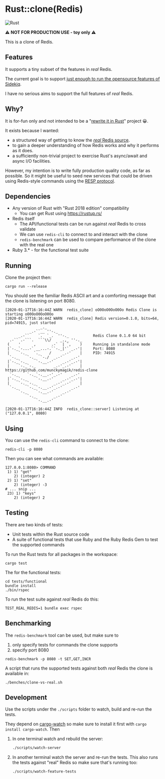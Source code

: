 # Rust::clone(Redis)

![Rust](https://github.com/munckymagik/redis-clone/workflows/Rust/badge.svg)

⚠️ **NOT FOR PRODUCTION USE - toy only** ⚠️

This is a clone of Redis.

## Features

It supports a tiny subset of the features in _real_ Redis.

The current goal is to support [just enough to run the opensource features of Sidekiq](https://github.com/munckymagik/redis-clone/issues/1).

I have no serious aims to support the full features of _real_ Redis.

## Why?

It is for-fun only and not intended to be a "[rewrite it in Rust](https://github.com/ansuz/RIIR)" project 😀.

It exists because I wanted:

* a structured way of getting to know the [_real_ Redis source](https://github.com/antirez/redis).
* to gain a deeper understanding of how Redis works and why it performs as it does.
* a sufficiently non-trivial project to exercise Rust's async/await and async I/O facilities.

However, my intention is to write fully production quality code, as far as possible. So it might be
useful to seed new services that could be driven using Redis-style commands using the [RESP protocol](https://redis.io/topics/protocol).

## Dependencies

* Any version of Rust with "Rust 2018 edition" compatibility
  * You can get Rust using https://rustup.rs/
* Redis itself
  * The API/functional tests can be run against _real_ Redis to cross validate
  * We can use `redis-cli` to connect to and interact with the clone
  * `redis-benchmark` can be used to compare performance of the clone with the real one
* Ruby 3.* - for the functional test suite

## Running

Clone the project then:

```shell
cargo run --release
```

You should see the familiar Redis ASCII art and a comforting message that the clone is listening on port 8080.

```
[2020-01-17T16:16:44Z WARN  redis_clone] oO0OoO0OoO0Oo Redis Clone is starting oO0OoO0OoO0Oo
[2020-01-17T16:16:44Z WARN  redis_clone] Redis version=0.1.0, bits=64, pid=74915, just started
                _._
           _.-``__ ''-._
      _.-``    `.  `_.  ''-._           Redis Clone 0.1.0 64 bit
  .-`` .-```.  ```\\/    _.,_ ''-._
 (    '      ,       .-`  | `,    )     Running in standalone mode
 |`-._`-...-` __...-.``-._|'` _.-'|     Port: 8080
 |    `-._   `._    /     _.-'    |     PID: 74915
  `-._    `-._  `-./  _.-'    _.-'
 |`-._`-._    `-.__.-'    _.-'_.-'|
 |    `-._`-._        _.-'_.-'    |     https://github.com/munckymagik/redis-clone
  `-._    `-._`-.__.-'_.-'    _.-'
 |`-._`-._    `-.__.-'    _.-'_.-'|
 |    `-._`-._        _.-'_.-'    |
  `-._    `-._`-.__.-'_.-'    _.-'
      `-._    `-.__.-'    _.-'
          `-._        _.-'
              `-.__.-'

[2020-01-17T16:16:44Z INFO  redis_clone::server] Listening at ("127.0.0.1", 8080)
```

## Using

You can use the `redis-cli` command to connect to the clone:

```shell
redis-cli -p 8080
```

Then you can see what commands are available:

```
127.0.0.1:8080> COMMAND
 1) 1) "get"
    2) (integer) 2
 2) 1) "set"
    2) (integer) -3
# ... snip ...
 23) 1) "keys"
    2) (integer) 2
```

## Testing

There are two kinds of tests:

* Unit tests within the Rust source code
* A suite of functional tests that use Ruby and the Ruby Redis Gem to test the supported commands

To run the Rust tests for all packages in the workspace:

```shell
cargo test
```

The for the functional tests:

```shell
cd tests/functional
bundle install
./bin/rspec
```

To run the test suite against _real_ Redis do this:

```
TEST_REAL_REDIS=1 bundle exec rspec
```

## Benchmarking

The `redis-benchmark` tool can be used, but make sure to
  1. only specify tests for commands the clone supports
  2. specify port 8080

```
redis-benchmark -p 8080 -t SET,GET,INCR
```

A script that runs the supported tests against both _real_ Redis the clone is available in:

```
./benches/clone-vs-real.sh
```

## Development

Use the scripts under the `./scripts` folder to watch, build and re-run the tests.

They depend on [cargo-watch](https://github.com/passcod/cargo-watch) so make sure to install it
first with `cargo install cargo-watch`. Then

1. In one terminal watch and rebuild the server:
   ```bash
   ./scripts/watch-server
   ```
2. In another terminal watch the server and re-run the tests. This also runs the tests against
   "real" Redis so make sure that's running too:
   ```bash
   ./scripts/watch-feature-tests
   ```
